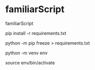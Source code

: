 # familiarScript
familiarScript


pip install -r requirements.txt

python -m pip freeze > requirements.txt

python -m venv env


source env/bin/activate




